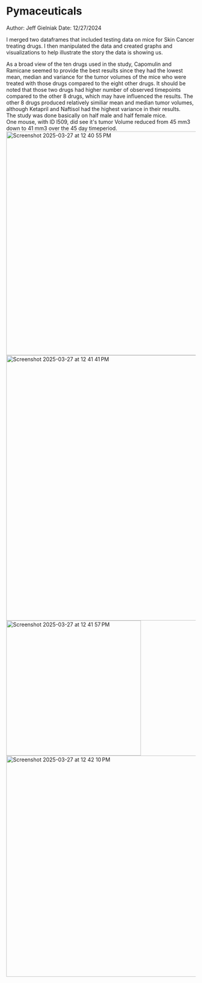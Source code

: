# Pymaceuticals
Author: Jeff Gielniak
Date: 12/27/2024

I merged two dataframes that included testing data on mice for Skin Cancer treating drugs.  I then manipulated the data and created graphs and visualizations to help illustrate the story the data is showing us.

As a broad view of the ten drugs used in the study, Capomulin and Ramicane seemed to provide the best results since they had the lowest mean, median and variance for the tumor volumes of the mice who were treated with those drugs compared to the eight other drugs.  It should be noted that those two drugs had higher number of observed timepoints compared to the other 8 drugs, which may have influenced the results.  The other 8 drugs produced relatively similiar mean and median tumor volumes, although Ketapril and Naftisol had the highest variance in their results.  
The study was done basically on half male and half female mice.  
One mouse, with ID l509, did see it's tumor Volume reduced from 45 mm3 down to 41 mm3 over the 45 day timeperiod.  
<img width="593" alt="Screenshot 2025-03-27 at 12 40 55 PM" src="https://github.com/user-attachments/assets/978aca88-f141-4bb0-a083-958849ebe7c4" />
<img width="703" alt="Screenshot 2025-03-27 at 12 41 41 PM" src="https://github.com/user-attachments/assets/176b2d6d-2914-42ea-ab14-3d40591ce938" />
<img width="358" alt="Screenshot 2025-03-27 at 12 41 57 PM" src="https://github.com/user-attachments/assets/63496817-8f63-4c8d-96e5-5e41980c5917" />
<img width="586" alt="Screenshot 2025-03-27 at 12 42 10 PM" src="https://github.com/user-attachments/assets/c7810524-8224-40e4-aab8-b848b6d26d53" />


